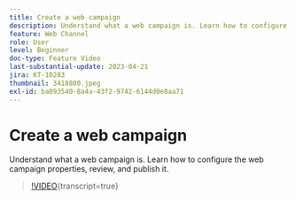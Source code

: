 ```yaml
---
title: Create a web campaign
description: Understand what a web campaign is. Learn how to configure the web campaign properties, review, and publish it.
feature: Web Channel
role: User
level: Beginner
doc-type: Feature Video
last-substantial-update: 2023-04-21
jira: KT-10283
thumbnail: 3418800.jpeg
exl-id: ba093540-8a4a-43f2-9742-6144d0e8aa71
---
```

# Create a web campaign

Understand what a web campaign is. Learn how to configure the web campaign properties, review, and publish it.

>[!VIDEO](https://video.tv.adobe.com/v/3418800/?quality=12&learn=on){transcript=true}
